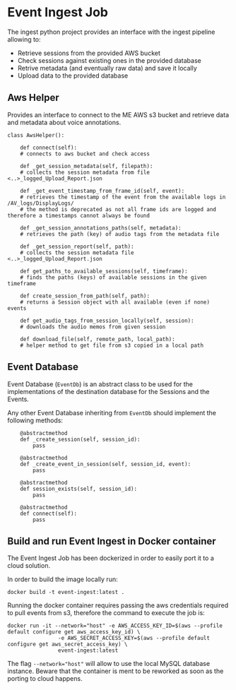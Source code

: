 # Event Ingest Job
The ingest python project provides an interface with the ingest pipeline allowing to: 
- Retrieve sessions from the provided AWS bucket
- Check sessions against existing ones in the provided database
- Retrive metadata (and eventually raw data) and save it locally
- Upload data to the provided database

## Aws Helper
Provides an interface to connect to the ME AWS s3 bucket and retrieve data and metadata about voice annotations. 

```
class AwsHelper():

    def connect(self):
    # connects to aws bucket and check access
    
    def _get_session_metadata(self, filepath):
    # collects the session metadata from file <..>_logged_Upload_Report.json 

    def _get_event_timestamp_from_frame_id(self, event):
    # retrieves the timestamp of the event from the available logs in /AV_logs/DisplayLogs/
    # the method is deprecated as not all frame ids are logged and therefore a timestamps cannot always be found

    def _get_session_annotations_paths(self, metadata):
    # retrieves the path (key) of audio tags from the metadata file

    def _get_session_report(self, path):
    # collects the session metadata file <..>_logged_Upload_Report.json 

    def get_paths_to_available_sessions(self, timeframe):
    # finds the paths (keys) of available sessions in the given timeframe 

    def create_session_from_path(self, path):
    # returns a Session object with all available (even if none) events
    
    def get_audio_tags_from_session_locally(self, session):
    # downloads the audio memos from given session

    def download_file(self, remote_path, local_path): 
    # helper method to get file from s3 copied in a local path

```

## Event Database
Event Database (`EventDb`) is an abstract class to be used for the implementations of the destination database for the Sessions and the Events. 

Any other Event Database inheriting from `EventDb` should implement the following methods: 

```
    @abstractmethod
    def _create_session(self, session_id):
        pass

    @abstractmethod
    def _create_event_in_session(self, session_id, event):
        pass

    @abstractmethod
    def session_exists(self, session_id):
        pass
    
    @abstractmethod
    def connect(self):
        pass
```

## Build and run Event Ingest in Docker container

The Event Ingest Job has been dockerized in order to easily port it to a cloud solution.

In order to build the image locally run: 

```
docker build -t event-ingest:latest .
```

Running the docker container requires passing the aws credentials required to pull events from s3, therefore the command to execute the job is: 

```
docker run -it --network="host" -e AWS_ACCESS_KEY_ID=$(aws --profile default configure get aws_access_key_id) \
				-e AWS_SECRET_ACCESS_KEY=$(aws --profile default configure get aws_secret_access_key) \ 
				event-ingest:latest
```
The flag `--network="host"` will allow to use the local MySQL database instance. Beware that the container is ment to be reworked as soon as the porting to cloud happens.


